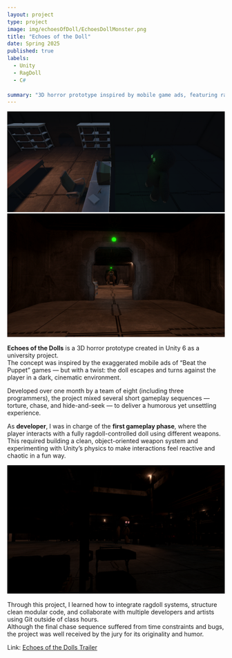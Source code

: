 ```yaml
---
layout: project
type: project
image: img/echoesOfDoll/EchoesDollMonster.png
title: "Echoes of the Doll"
date: Spring 2025
published: true
labels:
  - Unity
  - RagDoll
  - C#
  
summary: "3D horror prototype inspired by mobile game ads, featuring ragdoll physics and multi-phase gameplay."
---
```


<img class="img-fluid" src="../img/echoesOfDoll/EchoesDollMonster.png">
<img class="img-fluid" src="../img/echoesOfDoll/EchoesDollChase.png">

**Echoes of the Dolls** is a 3D horror prototype created in Unity 6 as a university project.  
The concept was inspired by the exaggerated mobile ads of “Beat the Puppet” games — but with a twist: the doll escapes and turns against the player in a dark, cinematic environment.

Developed over one month by a team of eight (including three programmers), the project mixed several short gameplay sequences — torture, chase, and hide-and-seek — to deliver a humorous yet unsettling experience.

As **developer**, I was in charge of the **first gameplay phase**, where the player interacts with a fully ragdoll-controlled doll using different weapons.  
This required building a clean, object-oriented weapon system and experimenting with Unity’s physics to make interactions feel reactive and chaotic in a fun way.

<img class="img-fluid" src="../img/echoesOfDoll/EchoesDollSeek.png">

Through this project, I learned how to integrate ragdoll systems, structure clean modular code, and collaborate with multiple developers and artists using Git outside of class hours.  
Although the final chase sequence suffered from time constraints and bugs, the project was well received by the jury for its originality and humor.

Link: <a href="https://www.youtube.com/watch?v=6ZDrD4WmJgY">Echoes of the Dolls Trailer</a>

